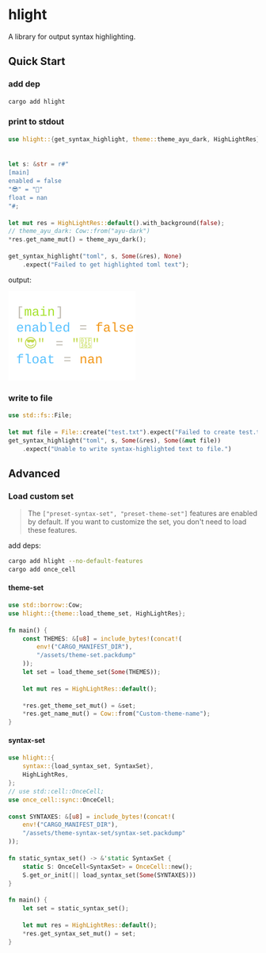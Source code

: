 # hlight

A library for output syntax highlighting.

## Quick Start

### add dep

```sh
cargo add hlight
```

### print to stdout

```rust
use hlight::{get_syntax_highlight, theme::theme_ayu_dark, HighLightRes};


let s: &str = r#"
[main]
enabled = false
"😎" = "🍥"
float = nan
"#;

let mut res = HighLightRes::default().with_background(false);
// theme_ayu_dark: Cow::from("ayu-dark")
*res.get_name_mut() = theme_ayu_dark();

get_syntax_highlight("toml", s, Some(&res), None)
    .expect("Failed to get highlighted toml text");
```

output:

![toml.svg](assets/svg/toml.svg)

### write to file

```rust
use std::fs::File;

let mut file = File::create("test.txt").expect("Failed to create test.txt");
get_syntax_highlight("toml", s, Some(&res), Some(&mut file))
    .expect("Unable to write syntax-highlighted text to file.")
```

## Advanced

### Load custom set

> The `["preset-syntax-set", "preset-theme-set"]` features are enabled by default. If you want to customize the set, you don't need to load these features.

add deps:

```sh
cargo add hlight --no-default-features
cargo add once_cell
```

#### theme-set

```rust
use std::borrow::Cow;
use hlight::{theme::load_theme_set, HighLightRes};

fn main() {
    const THEMES: &[u8] = include_bytes!(concat!(
        env!("CARGO_MANIFEST_DIR"),
        "/assets/theme-set.packdump"
    ));
    let set = load_theme_set(Some(THEMES));

    let mut res = HighLightRes::default();

    *res.get_theme_set_mut() = &set;
    *res.get_name_mut() = Cow::from("Custom-theme-name");
}
```

#### syntax-set

```rust
use hlight::{
    syntax::{load_syntax_set, SyntaxSet},
    HighLightRes,
};
// use std::cell::OnceCell;
use once_cell::sync::OnceCell;

const SYNTAXES: &[u8] = include_bytes!(concat!(
    env!("CARGO_MANIFEST_DIR"),
    "/assets/theme-syntax-set/syntax-set.packdump"
));

fn static_syntax_set() -> &'static SyntaxSet {
    static S: OnceCell<SyntaxSet> = OnceCell::new();
    S.get_or_init(|| load_syntax_set(Some(SYNTAXES)))
}

fn main() {
    let set = static_syntax_set();

    let mut res = HighLightRes::default();
    *res.get_syntax_set_mut() = set;
}
```
